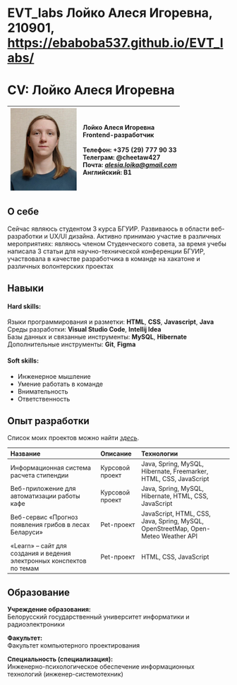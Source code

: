 # EVT_labs Лойко Алеся Игоревна, 210901, https://ebaboba537.github.io/EVT_labs/

# CV: Лойко Алеся Игоревна

| <img src="lab_10/foto.jpg" width="150"> | Лойко Алеся Игоревна <br>Frontend-разработчик <br><br>Телефон: +375 (29) 777 90 33 <br>Телеграм: @cheetaw427 <br>Почта: *alesia.loika@gmail.com* <br>Английский: B1 |
|---|:----|

## О себе

Сейчас являюсь студентом 3 курса БГУИР. Развиваюсь в области веб-разработки и UX/UI дизайна. Активно принимаю участие в различных мероприятиях: являюсь членом Студенческого совета, за время учебы написала 3 статьи для научно-технической конференции БГУИР, участвовала в качестве разработчика в команде на хакатоне и различных волонтерских проектах

## Навыки

#### Hard skills:

Языки программирования и разметки: **HTML**, **CSS**, **Javascript**, **Java** <br>
Среды разработки: **Visual Studio Code**, **Intellij Idea** <br>
Базы данных и связанные инструменты: **MySQL**, **Hibernate** <br>
Дополнительные инструменты: **Git**, **Figma**

#### Soft skills:

- Инженерное мышление
- Умение работать в команде
- Внимательность
- Ответственность

## Опыт разработки

Список моих проектов можно найти *[здесь](https://github.com/EBaBoBa537?tab=repositories)*.

| Название | Описание | Технологии |
|:---|:---|:---|
| Информационная система расчета стипендии | Курсовой проект | Java, Spring, MySQL,  Hibernate, Freemarker, HTML, CSS, JavaScript |
| Веб-приложение для автоматизации работы кафе | Курсовой проект | Java, Spring, MySQL,  Hibernate, HTML, CSS, JavaScript |
| Веб-сервис «Прогноз появления грибов в лесах Беларуси» | Pet-проект | JavaScript, HTML, CSS, Java, Spring, MySQL, OpenStreetMap, Open-Meteo Weather API |
| «Learn» – сайт для создания и ведения электронных конспектов по темам | Pet-проект | HTML, CSS, JavaScript |


## Образование

**Учреждение образования:** <br>
Белорусский государственный университет информатики и радиоэлектроники

**Факультет:** <br>
Факультет компьютерного проектирования

**Специальность (специализация):** <br>
Инженерно-психологическое обеспечение информационных технологий (инженер-системотехник)








